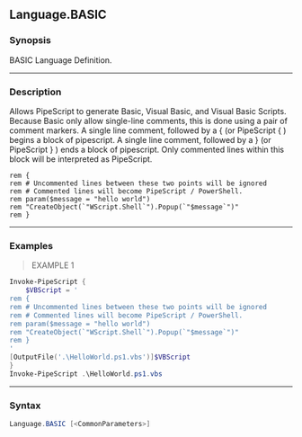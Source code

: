 Language.BASIC
--------------




### Synopsis
BASIC Language Definition.



---


### Description

Allows PipeScript to generate Basic, Visual Basic, and Visual Basic Scripts.
Because Basic only allow single-line comments, this is done using a pair of comment markers.
A single line comment, followed by a { (or PipeScript { ) begins a block of pipescript.
A single line comment, followed by a } (or PipeScript } ) ends a block of pipescript.
Only commented lines within this block will be interpreted as PipeScript.
        
```VBScript    
rem {
rem # Uncommented lines between these two points will be ignored
rem # Commented lines will become PipeScript / PowerShell.
rem param($message = "hello world")
rem "CreateObject(`"WScript.Shell`").Popup(`"$message`")" 
rem }
```



---


### Examples
> EXAMPLE 1

```PowerShell
Invoke-PipeScript {
    $VBScript = '    
rem {
rem # Uncommented lines between these two points will be ignored
rem # Commented lines will become PipeScript / PowerShell.
rem param($message = "hello world")
rem "CreateObject(`"WScript.Shell`").Popup(`"$message`")" 
rem }
'
[OutputFile('.\HelloWorld.ps1.vbs')]$VBScript
}
Invoke-PipeScript .\HelloWorld.ps1.vbs
```


---


### Syntax
```PowerShell
Language.BASIC [<CommonParameters>]
```
